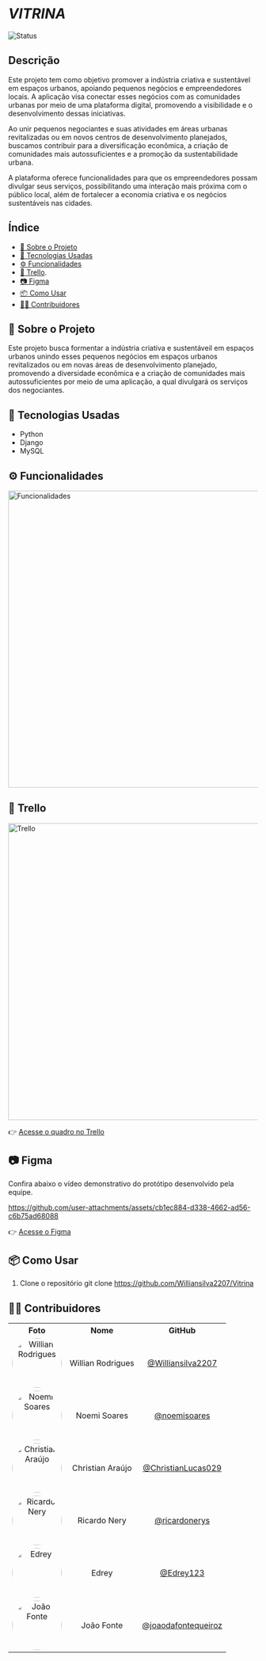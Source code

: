 # *VITRINA*
![Status](https://img.shields.io/badge/status-em%20desenvolvimento-yellow)
## Descrição
Este projeto tem como objetivo promover a indústria criativa e sustentável em espaços urbanos, apoiando pequenos negócios e empreendedores locais. A aplicação visa conectar esses negócios com as comunidades urbanas por meio de uma plataforma digital, promovendo a visibilidade e o desenvolvimento dessas iniciativas.

Ao unir pequenos negociantes e suas atividades em áreas urbanas revitalizadas ou em novos centros de desenvolvimento planejados, buscamos contribuir para a diversificação econômica, a criação de comunidades mais autossuficientes e a promoção da sustentabilidade urbana.

A plataforma oferece funcionalidades para que os empreendedores possam divulgar seus serviços, possibilitando uma interação mais próxima com o público local, além de fortalecer a economia criativa e os negócios sustentáveis nas cidades.

## Índice
- [📌 Sobre o Projeto](#-sobre-o-projeto)
- [🚀 Tecnologias Usadas](#-tecnologias-usadas)
- [⚙️ Funcionalidades](#️-funcionalidades)
- [📂 Trello](#-trello).
- [📷 Figma](#-figma)
- [📦 Como Usar](#-como-usar)
- [🧑‍💻 Contribuidores](#-contribuidores)
  
## 📌 Sobre o Projeto

Este projeto busca formentar a indústria criativa e sustentáveil em espaços urbanos unindo esses pequenos negócios em espaços urbanos revitalizados ou em novas áreas de desenvolvimento planejado, promovendo a diversidade econômica e a criação de comunidades mais autossuficientes por meio de uma aplicação, a qual divulgará os serviços dos negociantes.

## 🚀 Tecnologias Usadas

- Python
- Django
- MySQL

## ⚙️ Funcionalidades

<img src="https://github.com/user-attachments/assets/97e6eec2-aa6c-471c-97c9-c483805f809f" width="600px" alt="Funcionalidades"/>

## 📂 Trello
<img src="https://github.com/user-attachments/assets/fa40d2be-fc58-4dfb-9acb-092c8cccf6a0" width="600px" alt="Trello"/>

👉 [Acesse o quadro no Trello](https://trello.com/b/5ZN0e4oa/vitrina)



## 📷 Figma
Confira abaixo o vídeo demonstrativo do protótipo desenvolvido pela equipe.

https://github.com/user-attachments/assets/cb1ec884-d338-4662-ad56-c6b75ad68088

👉 [Acesse o Figma](https://www.figma.com/proto/0nyjoYcv1ryzVKHHBweSma/Vitrina?node-id=2004-24&p=f&t=7GZ6xYBXpNKqJQoC-1&scaling=scale-down&content-scaling=fixed&page-id=0%3A1&starting-point-node-id=2004%3A24)

## 📦 Como Usar

1. Clone o repositório
git clone https://github.com/Williansilva2207/Vitrina


## 🧑‍💻 Contribuidores

<table align="center">
  <tr>
    <th>Foto</th>
    <th>Nome</th>
    <th>GitHub</th>
  </tr>
  <tr>
    <td align="center">
      <img src="https://github.com/Williansilva2207.png" width="100px" style="border-radius:50%;" alt="Willian Rodrigues"/>
    </td>
    <td align="center">Willian Rodrigues</td>
    <td align="center"><a href="https://github.com/Williansilva2207">@Williansilva2207</a></td>
  </tr>
  <tr>
    <td align="center">
      <img src="https://github.com/noemisoares.png" width="100px" style="border-radius:50%;" alt="Noemi Soares"/>
 </td>
    <td align="center">Noemi Soares</td>
    <td align="center"><a href="https://github.com/noemisoares">@noemisoares</a></td>
  </tr>
    <tr>
    <td align="center">
      <img src="https://github.com/ChristianLucas029.png" width="100px" style="border-radius:50%;" alt="Christian Araújo"/>
    </td>
    <td align="center">Christian Araújo</td>
    <td align="center"><a href="https://github.com/ChristianLucas029">@ChristianLucas029</a></td>
  </tr>
    <tr>
    <td align="center">
      <img src="https://github.com/ricardonerys.png" width="100px" style="border-radius:50%;" alt="Ricardo Nery"/>
    </td>
    <td align="center">Ricardo Nery</td>
    <td align="center"><a href="https://github.com/ricardonerys">@ricardonerys</a></td>
  </tr>
    <tr>
    <td align="center">
      <img src="https://github.com/Edrey123.png" width="100px" style="border-radius:50%;" alt="Edrey"/>
    </td>
    <td align="center">Edrey</td>
    <td align="center"><a href="https://github.com/Edrey123">@Edrey123</a></td>
  </tr>
    <tr>
    <td align="center">
      <img src="https://github.com/joaodafontequeiroz.png" width="100px" style="border-radius:50%;" alt="João Fonte"/>
    </td>
    <td align="center">João Fonte</td>
    <td align="center"><a href="https://github.com/joaodafontequeiroz">@joaodafontequeiroz</a></td>
  </tr>
</table>










